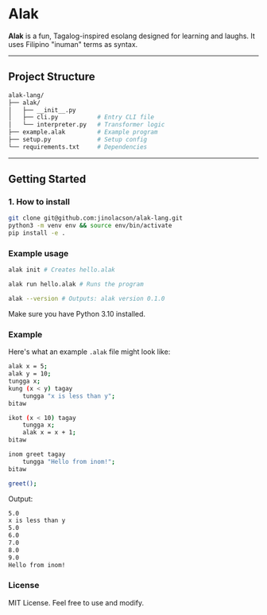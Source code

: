#  Alak

**Alak** is a fun, Tagalog-inspired esolang designed for learning and laughs. It uses Filipino "inuman" terms as syntax.

---

## Project Structure
```bash
alak-lang/
├── alak/
│   ├── __init__.py
│   ├── cli.py           # Entry CLI file
│   └── interpreter.py   # Transformer logic
├── example.alak         # Example program
├── setup.py             # Setup config
└── requirements.txt     # Dependencies
```

---

## Getting Started

### 1. How to install

```bash
git clone git@github.com:jinolacson/alak-lang.git
python3 -m venv env && source env/bin/activate
pip install -e .
```

### Example usage
```bash
alak init # Creates hello.alak

alak run hello.alak # Runs the program

alak --version # Outputs: alak version 0.1.0
```
Make sure you have Python 3.10 installed.

### Example
Here's what an example ```.alak``` file might look like:
```bash
alak x = 5;
alak y = 10;
tungga x;
kung (x < y) tagay
    tungga "x is less than y";
bitaw

ikot (x < 10) tagay
    tungga x;
    alak x = x + 1;
bitaw

inom greet tagay
    tungga "Hello from inom!";
bitaw

greet();

```

Output:
```bash
5.0
x is less than y
5.0
6.0
7.0
8.0
9.0
Hello from inom!
```

### License
MIT License. Feel free to use and modify.
